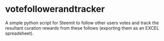 # votefollowerandtracker
A simple python script for Steemit to follow other users votes and track the resultant curation rewards from these follows (exporting them as an EXCEL spreadsheet).
